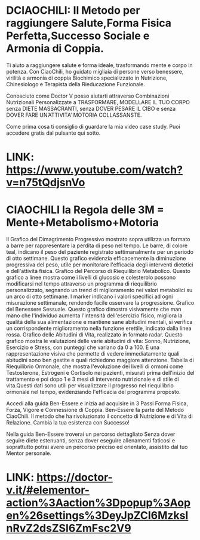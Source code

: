 # DCIAOCHILI: Il Metodo per raggiungere Salute,Forma Fisica Perfetta,Successo Sociale e Armonia di Coppia.

Ti aiuto a raggiungere salute e forma ideale, trasformando mente e corpo in potenza. Con CiaoChili, ho guidato migliaia di persone verso benessere, virilità e armonia di coppia
Biochimico specializzato in Nutrizione,  Chinesiologo e Terapista della Rieducazione Funzionale.

Conosciuto come  Doctor V  posso aiutarti attraverso Combinazioni Nutrizionali Personalizzate a TRASFORMARE, MODELLARE IL TUO CORPO  senza DIETE MASSACRANTI, senza DOVER PESARE IL CIBO e senza DOVER FARE UN’ATTIVITA’ MOTORIA COLLASSANSTE.

Come prima cosa ti consiglio di guardare la mia video case study. Puoi accedere gratis dal pulsante qui sotto.

# LINK: https://www.youtube.com/watch?v=n75tQdjsnVo

# CIAOCHILI la Regola delle 3M = Mente+Metabolismo+Motoria

Il Grafico del Dimagrimento Progressivo mostrato sopra utilizza un formato a barre per rappresentare la perdita di peso nel tempo. Le barre, di colore teal, indicano il peso del paziente registrato settimanalmente per un periodo di otto settimane. Questo grafico evidenzia efficacemente la diminuzione progressiva del peso, utile per monitorare l'efficacia degli interventi dietetici e dell'attività fisica.
Grafico del Percorso di Riequilibrio Metabolico. Questo grafico a linee mostra come i livelli di glucosio e colesterolo possono modificarsi nel tempo attraverso un programma di riequilibrio personalizzato, segnando un trend di miglioramento nei valori metabolici su un arco di otto settimane. I marker indicano i valori specifici ad ogni misurazione settimanale, rendendo facile osservare la progressione.
Grafico del Benessere Sessuale. Questo grafico dimostra visivamente che man mano che l'individuo aumenta l'intensità dell'esercizio fisico, migliora la qualità della sua alimentazione e mantiene sane abitudini mentali, si verifica un corrispondente miglioramento nella funzione erettile, indicato dalla linea rossa.
Grafico delle Abitudini di Vita, realizzato in formato radar. Questo grafico mostra le valutazioni delle varie abitudini di vita: Sonno, Nutrizione, Esercizio e Stress, con punteggi che variano da 0 a 100. È una rappresentazione visiva che permette di vedere immediatamente quali abitudini sono ben gestite e quali richiedono maggiore attenzione.
Tabella di Riequilibrio Ormonale, che mostra l'evoluzione dei livelli di ormoni come Testosterone, Estrogeni e Cortisolo nei pazienti, misurati prima dell'inizio del trattamento e poi dopo 1 e 3 mesi di intervento nutrizionale e di stile di vita.Questi dati sono utili per visualizzare il progresso nel riequilibrio ormonale nel tempo, evidenziando l'efficacia del programma proposto.

Accedi alla guida Ben-Essere e inizia ad acquisire in 3 Passi Forma Fisica, Forza, Vigore e Connessione di Coppia. Ben-Essere fa parte del Metodo CiaoChili. Il metodo che ha rivoluzionato il concetto di Nutrizione e di Vita di Relazione. Cambia la tua esistenza con Successo!

Nella guida Ben-Essere troverai un percorso dettagliato Senza dover seguire diete estenuanti, senza dover eseguire allenamenti faticosi e soprattutto potrai avere un percorso preciso ed orientato, assistito dal tuo Mentor personale.

# LINK: https://doctor-v.it/#elementor-action%3Aaction%3Dpopup%3Aopen%26settings%3DeyJpZCI6MzksInRvZ2dsZSI6ZmFsc2V9
